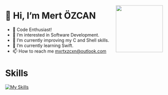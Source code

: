 ### 
<img align="right"  height="150" src="(https://giphy.com/gifs/adultswim-l4FGDAx6u3hthMhgI)"  />

# 👋 Hi, I’m Mert ÖZCAN
- 🚀 Code Enthusiast!
- 👀 I’m interested in Software Development.
- 🤖 I’m currently improving my C and Shell skills.
- 🌱 I’m currently learning Swift.
- 📫 How to reach me mxrtxzcxn@outlook.com

###
# Skills
[![My Skills](https://skillicons.dev/icons?i=c,vim,git)](https://skillicons.dev)
<!---
mxrtxzcxn/mxrtxzcxn is a ✨ special ✨ repository because its `README.md` (this file) appears on your GitHub profile.
You can click the Preview link to take a look at your changes.
--->
